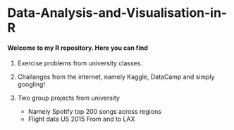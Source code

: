 # Data-Analysis-and-Visualisation-in-R

#### Welcome to my R repository. Here you can find
1. Exercise problems from university classes.

2. Challanges from the internet, namely Kaggle, DataCamp and simply googling!

3. Two group projects from university
   * Namely Spotify top 200 songs across regions
   * Flight data US 2015 From and to LAX 
